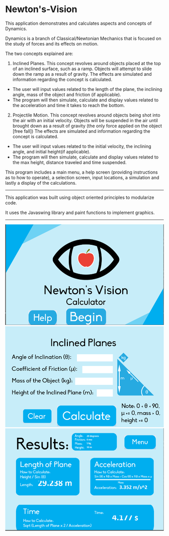 # Newton's-Vision

This application demonstrates and calculates aspects and concepts of Dynamics.

Dynamics is a branch of Classical/Newtonian Mechanics that is focused on the study of forces and its effects on motion.

The two concepts explained are:

1) Inclined Planes.
This concept revolves around objects placed at the top of an inclined surface, such as a ramp. 
Objects will attempt to slide down the ramp as a result of gravity. 
The effects are simulated and information regarding the concept is calculated.
- The user will input values related to the length of the plane, the inclining angle, mass of the object and friction (if applicable).
- The program will then simulate, calculate and display values related to the acceleration and time it takes to reach the bottom.

2) Projectile Motion.
This concept revolves around objects being shot into the air with an initial velocity.
Objects will be suspended in the air until brought down as a result of gravity (the only force applied on the object [free fall])
The effects are simulated and information regarding the concept is calculated.
- The user will input values related to the initial velocity, the inclining angle, and initial height(if applicable).
- The program will then simulate, calculate and display values related to the max height, distance traveled and time suspended.

This program includes a main menu, a help screen (providing instructions as to how to operate), a selection screen,
input locations, a simulation and lastly a display of the calculations.
___
This application was built using object oriented principles to modularize code.

It uses the Javaswing library and paint functions to implement graphics.
___
![Newton's Vision](Start.png)
![Newton's Vision](Input.png)
![Newton's Vision](Results.png)

